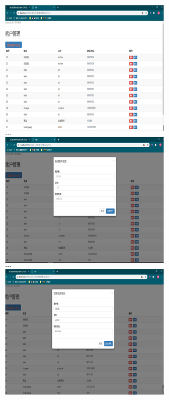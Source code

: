 
<img src="https://github.com/fuxiaoyangAlex/JavaEE/blob/master/picture/MAVEN_CRUD/AllCustomer.png" width=850 height=400>
---
<img src="https://github.com/fuxiaoyangAlex/JavaEE/blob/master/picture/MAVEN_CRUD/creatCustomer.png" width=850 height=400>
---
<img src="https://github.com/fuxiaoyangAlex/JavaEE/blob/master/picture/MAVEN_CRUD/updateCustomer.png" widht=850 height=400>
